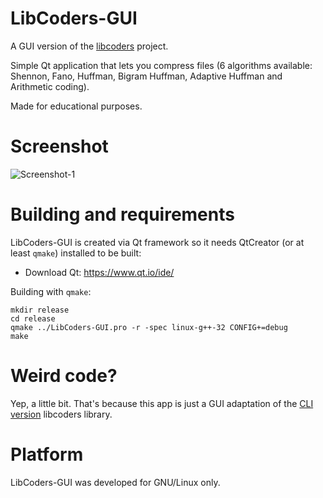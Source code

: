 # LibCoders-GUI
A GUI version of the [libcoders](https://github.com/snovvcrash/libcoders "libcoders") project.

Simple Qt application that lets you compress files (6 algorithms available: Shennon, Fano, Huffman, Bigram Huffman, Adaptive Huffman and Arithmetic coding).

Made for educational purposes.

# Screenshot
![Screenshot-1](https://user-images.githubusercontent.com/23141800/27843655-d82b8f54-611e-11e7-8a25-9dcf27c327dd.png)

# Building and requirements
LibCoders-GUI is created via Qt framework so it needs QtCreator (or at least `qmake`) installed to be built:
* Download Qt: https://www.qt.io/ide/

Building with `qmake`:
```
mkdir release
cd release
qmake ../LibCoders-GUI.pro -r -spec linux-g++-32 CONFIG+=debug
make
```

# Weird code?
Yep, a little bit. That's because this app is just a GUI adaptation of the [CLI version](https://github.com/snovvcrash/libcoders "libcoders") libcoders library.

# Platform
LibCoders-GUI was developed for GNU/Linux only.
